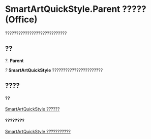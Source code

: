 
# SmartArtQuickStyle.Parent ????? (Office)

????????????????????????????


## ??

 _?_. **Parent**

 _?_ **SmartArtQuickStyle** ???????????????????????


## ????


#### ??


[SmartArtQuickStyle ??????](e128920b-7adc-71e2-928b-84285f24d574.md)
#### ????????


[SmartArtQuickStyle ???????????](http://msdn.microsoft.com/library/9121866b-1308-4024-faa6-fa9254f18dd6%28Office.15%29.aspx)